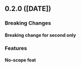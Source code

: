 ## 0.2.0 ([DATE])

### Breaking Changes

#### Breaking change for second only

### Features

#### No-scope feat
